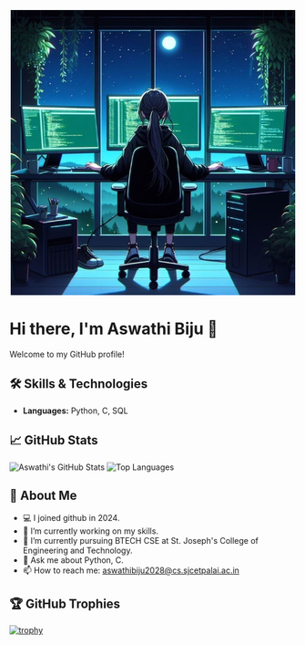 <p align="center">
  <img src="./coder-night.jpg" alt="Coder Girl at Night" width="500"/>
</p>

# Hi there, I'm Aswathi Biju 👋

Welcome to my GitHub profile! 

## 🛠️ Skills & Technologies
- **Languages:** Python, C, SQL

## 📈 GitHub Stats
![Aswathi's GitHub Stats](https://github-readme-stats.vercel.app/api?username=Aswathi-Biju&show_icons=true&theme=radical)
![Top Languages](https://github-readme-stats.vercel.app/api/top-langs/?username=Aswathi-Biju&layout=compact&theme=radical)

## 🚀 About Me
- 💻 I joined github in 2024.
- 🔭 I’m currently working on my skills.
- 🌱 I’m currently pursuing BTECH CSE at St. Joseph's College of Engineering and Technology.
- 💬 Ask me about Python, C.
- 📫 How to reach me: aswathibiju2028@cs.sjcetpalai.ac.in

## 🏆 GitHub Trophies
[![trophy](https://github-profile-trophy.vercel.app/?username=Aswathi-Biju&theme=onedark)](https://github.com/ryo-ma/github-profile-trophy)


